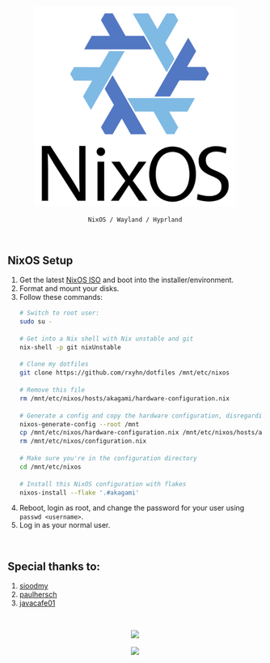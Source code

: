 <div align="justify">
<div align="center">

<p align="center">
  <img src="https://raw.githubusercontent.com/NixOS/nixos-artwork/master/logo/nixos-text-below.svg" width="400px">
</p>

```ocaml
NixOS / Wayland / Hyprland
```

</div>
</div>

<br>

## NixOS Setup
1. Get the latest [NixOS ISO](https://nixos.org/download.html) and boot into the installer/environment.
2. Format and mount your disks.
3. Follow these commands:
    ```bash
    # Switch to root user:
    sudo su -

    # Get into a Nix shell with Nix unstable and git
    nix-shell -p git nixUnstable

    # Clone my dotfiles
    git clone https://github.com/rxyhn/dotfiles /mnt/etc/nixos

    # Remove this file
    rm /mnt/etc/nixos/hosts/akagami/hardware-configuration.nix

    # Generate a config and copy the hardware configuration, disregarding the generated configuration.nix
    nixos-generate-config --root /mnt
    cp /mnt/etc/nixos/hardware-configuration.nix /mnt/etc/nixos/hosts/akagami/
    rm /mnt/etc/nixos/configuration.nix

    # Make sure you're in the configuration directory
    cd /mnt/etc/nixos

    # Install this NixOS configuration with flakes
    nixos-install --flake '.#akagami'
    ```
4. Reboot, login as root, and change the password for your user using `passwd <username>`.
5. Log in as your normal user.

<br>

## Special thanks to:
1. [sioodmy](https://github.com/sioodmy)
2. [paulhersch](https://github.com/paulhersch)
3. [javacafe01](https://github.com/javacafe01)

<br>

<p align="center"><img src="https://raw.githubusercontent.com/catppuccin/catppuccin/main/assets/footers/gray0_ctp_on_line.svg?sanitize=true" /></p>
<p align="center"><a href="https://github.com/rxyhn/dotfiles/blob/main/LICENSE"><img src="https://img.shields.io/static/v1.svg?style=for-the-badge&label=License&message=GPL-3.0&logoColor=d9e0ee&colorA=303446&colorB=f4b8e4"/></a></p>